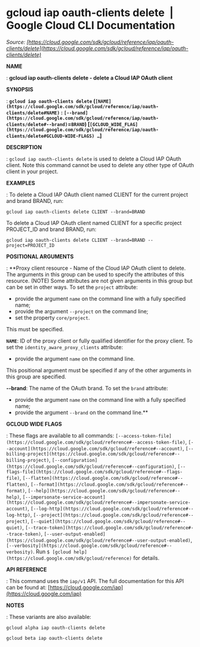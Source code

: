 # gcloud iap oauth-clients delete  |  Google Cloud CLI Documentation

*Source: [https://cloud.google.com/sdk/gcloud/reference/iap/oauth-clients/delete](https://cloud.google.com/sdk/gcloud/reference/iap/oauth-clients/delete)*

**NAME**

: **gcloud iap oauth-clients delete - delete a Cloud IAP OAuth client**

**SYNOPSIS**

: **`gcloud iap oauth-clients delete` (`[NAME](https://cloud.google.com/sdk/gcloud/reference/iap/oauth-clients/delete#NAME)` : `[--brand](https://cloud.google.com/sdk/gcloud/reference/iap/oauth-clients/delete#--brand)`=`BRAND`) [`[GCLOUD_WIDE_FLAG](https://cloud.google.com/sdk/gcloud/reference/iap/oauth-clients/delete#GCLOUD-WIDE-FLAGS) …`]**

**DESCRIPTION**

: `gcloud iap oauth-clients delete` is used to delete a Cloud IAP OAuth
client. Note this command cannot be used to delete any other type of OAuth
client in your project.

**EXAMPLES**

: To delete a Cloud IAP OAuth client named CLIENT for the current project and
brand BRAND, run:

```
gcloud iap oauth-clients delete CLIENT --brand=BRAND
```

To delete a Cloud IAP OAuth client named CLIENT for a specific project
PROJECT_ID and brand BRAND, run:

```
gcloud iap oauth-clients delete CLIENT --brand=BRAND --project=PROJECT_ID
```

**POSITIONAL ARGUMENTS**

: **Proxy client resource - Name of the Cloud IAP OAuth client to delete. The
arguments in this group can be used to specify the attributes of this resource.
(NOTE) Some attributes are not given arguments in this group but can be set in
other ways.
To set the `project` attribute:

- provide the argument `name` on the command line with a fully
specified name;
- provide the argument `--project` on the command line;
- set the property `core/project`.

This must be specified.

**`NAME`**:
ID of the proxy client or fully qualified identifier for the proxy client.
To set the `identity_aware_proxy_clients` attribute:

- provide the argument `name` on the command line.

This positional argument must be specified if any of the other arguments in this
group are specified.

**--brand**:
The name of the OAuth brand.
To set the `brand` attribute:

- provide the argument `name` on the command line with a fully
specified name;
- provide the argument `--brand` on the command line.**

**GCLOUD WIDE FLAGS**

: These flags are available to all commands: `[--access-token-file](https://cloud.google.com/sdk/gcloud/reference#--access-token-file)`,
`[--account](https://cloud.google.com/sdk/gcloud/reference#--account)`, `[--billing-project](https://cloud.google.com/sdk/gcloud/reference#--billing-project)`,
`[--configuration](https://cloud.google.com/sdk/gcloud/reference#--configuration)`,
`[--flags-file](https://cloud.google.com/sdk/gcloud/reference#--flags-file)`,
`[--flatten](https://cloud.google.com/sdk/gcloud/reference#--flatten)`, `[--format](https://cloud.google.com/sdk/gcloud/reference#--format)`, `[--help](https://cloud.google.com/sdk/gcloud/reference#--help)`, `[--impersonate-service-account](https://cloud.google.com/sdk/gcloud/reference#--impersonate-service-account)`,
`[--log-http](https://cloud.google.com/sdk/gcloud/reference#--log-http)`,
`[--project](https://cloud.google.com/sdk/gcloud/reference#--project)`, `[--quiet](https://cloud.google.com/sdk/gcloud/reference#--quiet)`, `[--trace-token](https://cloud.google.com/sdk/gcloud/reference#--trace-token)`, `[--user-output-enabled](https://cloud.google.com/sdk/gcloud/reference#--user-output-enabled)`,
`[--verbosity](https://cloud.google.com/sdk/gcloud/reference#--verbosity)`.
Run `$ [gcloud help](https://cloud.google.com/sdk/gcloud/reference)` for details.

**API REFERENCE**

: This command uses the `iap/v1` API. The full documentation for this
API can be found at: [https://cloud.google.com/iap](https://cloud.google.com/iap)

**NOTES**

: These variants are also available:

```
gcloud alpha iap oauth-clients delete
```

```
gcloud beta iap oauth-clients delete
```